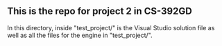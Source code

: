 ## This is the repo for project 2 in CS-392GD

In this directory, inside "test_project/" is the Visual Studio solution file as well as all the files for the engine in "test_project/".
